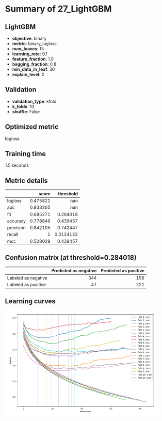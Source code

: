 # Summary of 27_LightGBM

## LightGBM
- **objective**: binary
- **metric**: binary_logloss
- **num_leaves**: 15
- **learning_rate**: 0.1
- **feature_fraction**: 1.0
- **bagging_fraction**: 0.8
- **min_data_in_leaf**: 30
- **explain_level**: 0

## Validation
 - **validation_type**: kfold
 - **k_folds**: 10
 - **shuffle**: False

## Optimized metric
logloss

## Training time

1.5 seconds

## Metric details
|           |    score |   threshold |
|:----------|---------:|------------:|
| logloss   | 0.475821 | nan         |
| auc       | 0.833205 | nan         |
| f1        | 0.685271 |   0.284018  |
| accuracy  | 0.778646 |   0.439457  |
| precision | 0.842105 |   0.742447  |
| recall    | 1        |   0.0124122 |
| mcc       | 0.508029 |   0.439457  |


## Confusion matrix (at threshold=0.284018)
|                     |   Predicted as negative |   Predicted as positive |
|:--------------------|------------------------:|------------------------:|
| Labeled as negative |                     344 |                     156 |
| Labeled as positive |                      47 |                     221 |

## Learning curves
![Learning curves](learning_curves.png)